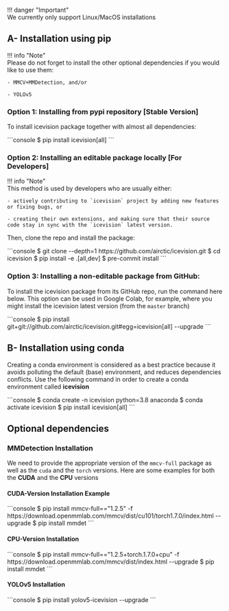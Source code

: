 !!! danger "Important"  
    We currently only support Linux/MacOS installations

## A- Installation using pip

!!! info "Note"  
    Please do not forget to install the other optional dependencies if you would like to use them:
    
    - MMCV+MMDetection, and/or 

    - YOLOv5 
### **Option 1:** Installing from pypi repository **[Stable Version]**
 
To install icevision package together with almost all dependencies:

<div class="termy">
```console
$ pip install icevision[all]
```
</div>


### **Option 2:** Installing an editable package locally **[For Developers]**

!!! info "Note"  
    This method is used by developers who are usually either:

    - actively contributing to `icevision` project by adding new features or fixing bugs, or 

    - creating their own extensions, and making sure that their source code stay in sync with the `icevision` latest version.

Then, clone the repo and install the package:
<div class="termy">
```console
$ git clone --depth=1 https://github.com/airctic/icevision.git
$ cd icevision
$ pip install -e .[all,dev]
$ pre-commit install
```
</div>


### **Option 3:** Installing a non-editable package from GitHub:

To install the icevision package from its GitHub repo, run the command here below. This option can be used in Google Colab,
for example, where you might install the icevision latest version (from the `master` branch)

<div class="termy">
```console
$ pip install git+git://github.com/airctic/icevision.git#egg=icevision[all] --upgrade
```
</div>


## B- Installation using conda
Creating a conda environment is considered as a best practice because it avoids polluting the default (base) environment, and reduces dependencies conflicts. Use the following command in order to create a conda environment called **icevision**

<div class="termy">
```console
$ conda create -n icevision python=3.8 anaconda
$ conda activate icevision
$ pip install icevision[all]
```
</div>

## Optional dependencies

### MMDetection Installation

We need to provide the appropriate version of the `mmcv-full` package as well as the `cuda` and the `torch` versions. Here are some examples for both the **CUDA** and the **CPU** versions  


#### CUDA-Version Installation Example
<div class="termy">
```console
$ pip install mmcv-full=="1.2.5" -f https://download.openmmlab.com/mmcv/dist/cu101/torch1.7.0/index.html --upgrade
$ pip install mmdet
```
</div>

#### CPU-Version Installation
<div class="termy">
```console
$ pip install mmcv-full=="1.2.5+torch.1.7.0+cpu" -f https://download.openmmlab.com/mmcv/dist/index.html --upgrade
$ pip install mmdet
```
</div>

#### YOLOv5 Installation
<div class="termy">
```console
$ pip install yolov5-icevision --upgrade
```
</div>